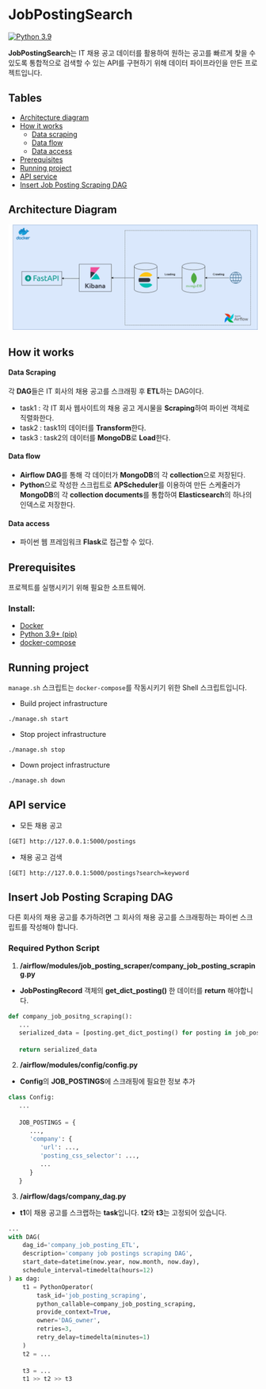 ﻿# JobPostingSearch
[![Python 3.9](https://img.shields.io/badge/python-3.9-blue.svg)](https://www.python.org/downloads/release/python-3910/)


**JobPostingSearch**는 IT 채용 공고 데이터를 활용하여 원하는 공고를 빠르게 찾을 수 있도록 통합적으로 검색할 수 있는 API를 구현하기 위해 데이터 파이프라인을 만든 프로젝트입니다.


<!-- TABLE OF CONTENTS -->
## Tables

* [Architecture diagram](#architecture-diagram)
* [How it works](#how-it-works)
    * [Data scraping](#data-scraping)
    * [Data flow](#data-flow)
    * [Data access](#data-access)
* [Prerequisites](#prerequisites)
* [Running project](#running-project)
* [API service](#api-service)
* [Insert Job Posting Scraping DAG](#insert-job-posting-scraping-dag)

<!-- ARCHITECTURE DIAGRAM -->
## Architecture Diagram
![System Architecture](./img/Architecture.png)


<!-- HOW IT WORKS -->
## How it works

#### Data Scraping
각 **DAG**들은 IT 회사의 채용 공고를 스크래핑 후 **ETL**하는 DAG이다.
- task1 : 각 IT 회사 웹사이트의 채용 공고 게시물을 **Scraping**하여 파이썬 객체로 직렬화한다.
- task2 : task1의 데이터를 **Transform**한다.
- task3 : task2의 데이터를 **MongoDB**로 **Load**한다.

#### Data flow
- **Airflow DAG**를 통해 각 데이터가 **MongoDB**의 각 **collection**으로 저장된다.
- **Python**으로 작성한 스크립트로 **APScheduler**를 이용하여 만든 스케줄러가 **MongoDB**의 각 **collection documents**를 통합하여 **Elasticsearch**의 하나의 인덱스로 저장한다.

#### Data access
- 파이썬 웹 프레임워크 **Flask**로 접근할 수 있다.

## Prerequisites
프로젝트를 실행시키기 위해 필요한 소프트웨어.

### Install:
- [Docker](https://docs.docker.com/get-docker/)
- [Python 3.9+ (pip)](https://www.python.org/)
- [docker-compose](https://docs.docker.com/compose/install/)

## Running project
`manage.sh` 스크립트는 `docker-compose`를 작동시키기 위한 Shell 스크립트입니다.

- Build project infrastructure

```sh
./manage.sh start
```

- Stop project infrastructure

```sh
./manage.sh stop
```

- Down project infrastructure

```sh
./manage.sh down
```

## API service
- 모든 채용 공고
```
[GET] http://127.0.0.1:5000/postings
```

- 채용 공고 검색
```
[GET] http://127.0.0.1:5000/postings?search=keyword
```

## Insert Job Posting Scraping DAG
다른 회사의 채용 공고를 추가하려면 그 회사의 채용 공고를 스크래핑하는 파이썬 스크립트를 작성해야 합니다.
### Required Python Script
1. **/airflow/modules/job_posting_scraper/company_job_posting_scraping.py**
- **JobPostingRecord** 객체의 **get_dict_posting()** 한 데이터를 **return** 해야합니다.
```python
def company_job_positng_scraping():
   ...
   serialized_data = [posting.get_dict_posting() for posting in job_postings]
   
   return serialized_data
```
2. **/airflow/modules/config/config.py**
- **Config**의 **JOB_POSTINGS**에 스크래핑에 필요한 정보 추가
```python
class Config:
   ...
   
   JOB_POSTINGS = {
      ...,
      'company': {
         'url': ...,
         'posting_css_selector': ...,
         ...
      }
   }
```
3. **/airflow/dags/company_dag.py**
- **t1**이 채용 공고를 스크랩하는 **task**입니다. **t2**와 **t3**는 고정되어 있습니다. 
```python
...
with DAG(
    dag_id='company_job_posting_ETL',
    description='company job postings scraping DAG',
    start_date=datetime(now.year, now.month, now.day),
    schedule_interval=timedelta(hours=12)
) as dag:
    t1 = PythonOperator(
        task_id='job_posting_scraping',
        python_callable=company_job_posting_scraping,
        provide_context=True,
        owner='DAG_owner',
        retries=3,
        retry_delay=timedelta(minutes=1)
    )
    t2 = ...
    
    t3 = ...
    t1 >> t2 >> t3
```